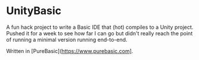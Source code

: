# UnityBasic

A fun hack project to write a Basic IDE that (hot) compiles to a Unity project. Pushed it for a week to see how far I can go but didn't really reach the point of running a minimal version running end-to-end.

Written in [PureBasic](https://www.purebasic.com].

